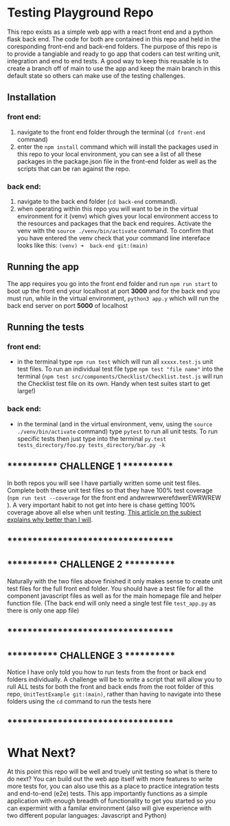 # Testing Playground Repo

This repo exists as a simple web app with a react front end and a python flask back end. The code for both are contained in this repo and held in the coresponding front-end and back-end folders. The purpose of this repo is to provide a tangiable and ready to go app that coders can test writing unit, integration and end to end tests. A good way to keep this reusable is to create a branch off of main to use the app and keep the main branch in this default state so others can make use of the testing challenges.

## Installation

### front end: 
1. navigate to the front end folder through the terminal (`cd front-end` command) 
2. enter the `npm install` command which will install the packages used in this repo to your local environment, you can see a list of all these packages in the package.json file in the front-end folder as well as the scripts that can be ran against the repo.

### back end: 
1. navigate to the back end folder (`cd back-end` command). 
2. when operating within this repo you will want to be in the virtual environment for it (venv) which gives your local environment access to the resources and packages that the back end requires. Activate the venv with the `source ./venv/bin/activate` command. To confirm that you have entered the venv check that your command line intereface looks like this: `(venv) ➜  back-end git:(main)`

## Running the app

The app requires you go into the front end folder and run `npm run start` to boot up the front end your localhost at port **3000** and for the back end you must run, while in the virtual environment, `python3 app.y` which will run the back end server on port **5000** of localhost

## Running the tests

### front end:
- in the terminal type `npm run test` which will run all `xxxxx.test.js` unit test files. To run an individual test file type `npm test "file name"` into the terminal (`npm test src/components/Checklist/Checklist.test.js` will run the Checklist test file on its own. Handy when test suites start to get large!)

### back end:
- in the terminal (and in the virtual environment, venv, using the `source ./venv/bin/activate` command) type `pytest` to run all unit tests. To run specific tests then just type into the terminal `py.test tests_directory/foo.py tests_directory/bar.py -k`

## ********** CHALLENGE 1 **********
In both repos you will see I have partially written some unit test files. Complete both these unit test files so that they have 100% test coverage (`npm run test --coverage` for the front end andwrewrwerefdwerEWRWREW ). A very important habit to not get into here is chase getting 100% coverage above all else when unit testing. [This article on the subject explains why better than I will](https://methodpoet.com/100-code-coverage/#:~:text=For%20example%2C%20100%25%20code%20coverage).
## *********************************

## ********** CHALLENGE 2 **********
Naturally with the two files above finished it only makes sense to create unit test files for the full front end folder. You should have a test file for all the component javascript files as well as for the main homepage file and helper function file. (The back end will only need a single test file `test_app.py` as there is only one app file)
## *********************************

## ********** CHALLENGE 3 **********
Notice I have only told you how to run tests from the front or back end folders individually. A challenge will be to write a script that will allow you to rull ALL tests for both the front and back ends from the root folder of this repo, `UnitTestExample git:(main)`, rather than having to navigate into these folders using the `cd` command to run the tests here
## *********************************

# What Next?

At this point this repo will be well and truely unit testing so what is there to do next? You can build out the web app itself with more features to write more tests for, you can also use this as a place to practice integration tests and end-to-end (e2e) tests. This app importantly functions as a simple application with enough breadth of functionality to get you started so you can expermint with a familar environment (also will give experience with two different popular languages: Javascript and Python)
